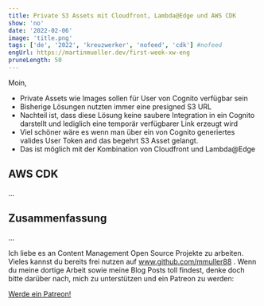 ```yaml
---
title: Private S3 Assets mit Cloudfront, Lambda@Edge und AWS CDK
show: 'no'
date: '2022-02-06'
image: 'title.png'
tags: ['de', '2022', 'kreuzwerker', 'nofeed', 'cdk'] #nofeed
engUrl: https://martinmueller.dev/first-week-xw-eng
pruneLength: 50
---
```


Moin,

* Private Assets wie Images sollen für User von Cognito verfügbar sein
* Bisherige Lösungen nutzten immer eine presigned S3 URL
* Nachteil ist, dass diese Lösung keine saubere Integration in ein Cognito darstellt und lediglich eine temporär verfügbarer Link erzeugt wird
* Viel schöner wäre es wenn man über ein von Cognito generiertes valides User Token and das begehrt S3 Asset gelangt.
* Das ist möglich mit der Kombination von Cloudfront und Lambda@Edge

## AWS CDK

...

## Zusammenfassung

...

Ich liebe es an Content Management Open Source Projekte zu arbeiten. Vieles kannst du bereits frei nutzen auf www.github.com/mmuller88 . Wenn du meine dortige Arbeit sowie meine Blog Posts toll findest, denke doch bitte darüber nach, mich zu unterstützen und ein Patreon zu werden:

<a href="https://www.patreon.com/bePatron?u=29010217" data-patreon-widget-type="become-patron-button">Werde ein Patreon!</a><script async src="https://c6.patreon.com/becomePatronButton.bundle.js"></script>
